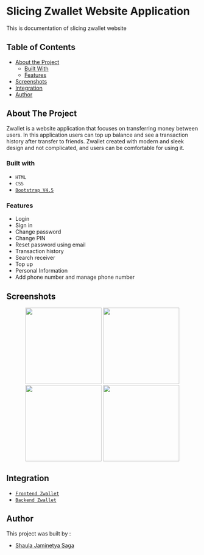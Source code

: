 # Slicing Zwallet Website Application

This is documentation of slicing zwallet website

## Table of Contents

* [About the Project](#about-the-project)
  * [Built With](#built-with)
  * [Features](#features)
* [Screenshots](#screenshots)
* [Integration](#related-project-backend)
* [Author](#author)

## About The Project


Zwallet is a website application that focuses on transferring money between users. In this application users can top up balance and see a transaction history after transfer to friends. Zwallet created with modern and sleek design and not complicated, and users can be comfortable for using it.

### Built with
* `HTML`
* `CSS`
* [`Bootstrap V4.5`](https://getbootstrap.com/docs/4.5/getting-started/introduction/)

### Features

  - Login
  - Sign in
  - Change password
  - Change PIN
  - Reset password using email
  - Transaction history
  - Search receiver
  - Top up
  - Personal Information
  - Add phone number and manage phone number
  
## Screenshots

<p align='center'>
  <span>
      <image width="200" height="200" src='./screenshots/login.png' />
      <image width="200" height="200" src='./screenshots/product-details.png' />
      <image width="200" height="200" src='./screenshots/payment-detai.png' />
      <image width="200" height="200" src='./screenshots/profile.png' />

## Integration
* [`Frontend Zwallet`](https://github.com/sjasminetya/zwallet-frontend)
* [`Backend Zwallet`](https://github.com/sjasminetya/zwallet-backend)

## Author
This project was built by :
* [Shaula Jaminetya Saga](https://github.com/sjasminetya)

